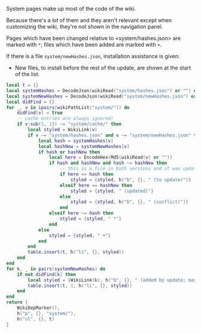 System pages make up most of the code of the wiki.

Because there's a _lot_ of them and they aren't relevant except when customizing the wiki, they're not shown in the navigation panel.

Pages which have been changed relative to <system/hashes.json> are marked with `*`; files which have been added are marked with `+`.

If there is a file `system/newHashes.json`, installation assistance is given:

* New files, to install before the rest of the update, are shown at the start of the list.

```t.lua
local t = {}
local systemHashes = DecodeJson(wikiRead("system/hashes.json") or "") or {}
local systemNewHashes = DecodeJson(wikiRead("system/newHashes.json") or "") or {}
local didFind = {}
for _, v in ipairs(wikiPathList("system/")) do
	didFind[v] = true
	-- cache entries are always ignored!
	if v:sub(1, 13) ~= "system/cache/" then
		local styled = WikiLink(v)
		if v ~= "system/hashes.json" and v ~= "system/newHashes.json" then
			local hash = systemHashes[v]
			local hashNew = systemNewHashes[v]
			if hash or hashNew then
				local here = EncodeHex(Md5(wikiRead(v) or ""))
				if hash and hashNew and hash ~= hashNew then
					-- this is a file in both versions and it was updated
					if here == hash then
						styled = {styled, h("b", {}, " (to update)")}
					elseif here == hashNew then
						styled = {styled, " (updated)"}
					else
						styled = {styled, h("b", {}, " (conflict)")}
					end
				elseif here ~= hash then
					styled = {styled, " *"}
				end
			else
				styled = {styled, " +"}
			end
		end
		table.insert(t, h("li", {}, styled))
	end
end
for k, _ in pairs(systemNewHashes) do
	if not didFind[k] then
		local styled = {WikiLink(k), h("b", {}, " (added by update; maybe install before other files)")}
		table.insert(t, 1, h("li", {}, styled))
	end
end
return {
	WikiDepMarker(),
	h("p", {}, "system/"),
	h("ul", {}, t)
}
```

